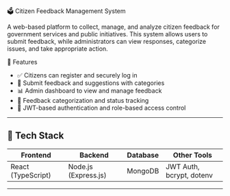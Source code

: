  🗳 Citizen Feedback Management System

A web-based platform to collect, manage, and analyze citizen feedback for government services and public initiatives. This system allows users to submit feedback, while administrators can view responses, categorize issues, and take appropriate action.

🚀 Features

- ✅ Citizens can register and securely log in
- 📝 Submit feedback and suggestions with categories
- 📊 Admin dashboard to view and manage feedback
- 📁 Feedback categorization and status tracking
- 🔐 JWT-based authentication and role-based access control


---

## 🧱 Tech Stack

| Frontend        | Backend         | Database     | Other Tools |
|----------------|-----------------|--------------|-------------|
| React (TypeScript) | Node.js (Express.js) | MongoDB       | JWT Auth, bcrypt, dotenv |

---
